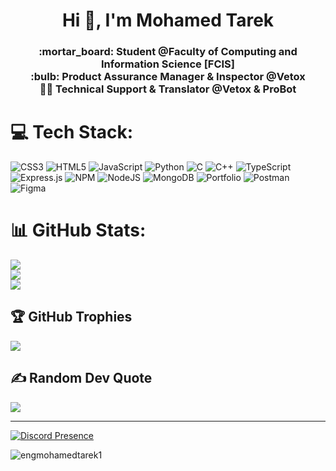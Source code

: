 <h1 align="center">Hi 👋, I'm Mohamed Tarek</h1>
<h3 align="center">
  :mortar_board: Student @Faculty of Computing and Information Science [FCIS]
  <br>
:bulb: Product Assurance Manager & Inspector @Vetox
<br>
👨‍💻 Technical Support & Translator @Vetox & ProBot
<br></h3>


# 💻 Tech Stack:

![CSS3](https://img.shields.io/badge/css3-%231572B6.svg?style=for-the-badge&logo=css3&logoColor=white) ![HTML5](https://img.shields.io/badge/html5-%23E34F26.svg?style=for-the-badge&logo=html5&logoColor=white) ![JavaScript](https://img.shields.io/badge/javascript-%23323330.svg?style=for-the-badge&logo=javascript&logoColor=%23F7DF1E) ![Python](https://img.shields.io/badge/python-3670A0?style=for-the-badge&logo=python&logoColor=ffdd54) ![C](https://img.shields.io/badge/C-%231572B6.svg?style=for-the-badge&logo=c&logoColor=white) ![C++](https://img.shields.io/badge/C++-CA4245?style=for-the-badge&logo=cplusplus&logoColor=white) ![TypeScript](https://img.shields.io/badge/typescript-%23007ACC.svg?style=for-the-badge&logo=typescript&logoColor=white) ![Express.js](https://img.shields.io/badge/express.js-%23404d59.svg?style=for-the-badge&logo=express&logoColor=%2361DAFB) ![NPM](https://img.shields.io/badge/NPM-%23000000.svg?style=for-the-badge&logo=npm&logoColor=white) ![NodeJS](https://img.shields.io/badge/node.js-6DA55F?style=for-the-badge&logo=node.js&logoColor=white) ![MongoDB](https://img.shields.io/badge/MongoDB-%234ea94b.svg?style=for-the-badge&logo=mongodb&logoColor=white) ![Portfolio](https://img.shields.io/badge/Portfolio-%23000000.svg?style=for-the-badge&logo=firefox&logoColor=#FF7139) ![Postman](https://img.shields.io/badge/Postman-FF6C37?style=for-the-badge&logo=postman&logoColor=white) ![Figma](https://img.shields.io/badge/figma-%23F24E1E.svg?style=for-the-badge&logo=figma&logoColor=white) 

# 📊 GitHub Stats:
![](https://github-readme-stats.vercel.app/api?username=engmohamedtarek1&show_icons=true&theme=dark&text_color=ccc&hide_border=false&include_all_commits=true&count_private=true)<br/>
![](https://github-readme-streak-stats.herokuapp.com/?user=engmohamedtarek1&theme=dark&text_color=ccc&hide_border=false)<br/>
![](https://github-readme-stats.vercel.app/api/top-langs/?username=engmohamedtarek1&theme=dark&text_color=ccc&hide_border=false&include_all_commits=true&count_private=true&layout=compact)

## 🏆 GitHub Trophies

![](https://github-profile-trophy.vercel.app/?username=engmohamedtarek1&theme=radical&no-frame=false&no-bg=true&margin-w=4)

## ✍️ Random Dev Quote

![](https://quotes-github-readme.vercel.app/api?type=horizontal&theme=dark&text_color=ccc&)

---

[![Discord Presence](https://lanyard.cnrad.dev/api/728882410384785451?animated=true)](https://discord.com/users/728882410384785451)

<p align="left"> <img src="https://komarev.com/ghpvc/?username=engmohamedtarek1&label=Profile%20views&color=e7a917&style=for-the-badge" alt="engmohamedtarek1" /> </p>
